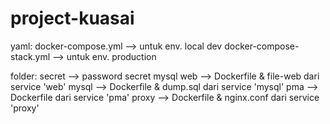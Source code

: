 # project-kuasai

yaml:
docker-compose.yml        --> untuk env. local dev
docker-compose-stack.yml  --> untuk env. production

folder:
secret    --> password secret mysql
web       --> Dockerfile & file-web dari service 'web'
mysql     --> Dockerfile & dump.sql dari service 'mysql'
pma       --> Dockerfile dari service 'pma'
proxy     --> Dockerfile & nginx.conf dari service 'proxy'
